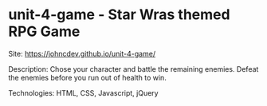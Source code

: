 # unit-4-game - Star Wras themed RPG Game

Site: https://johncdev.github.io/unit-4-game/

Description:
Chose your character and battle the remaining enemies. Defeat the enemies before you run out of health to win.

Technologies:
HTML, CSS, Javascript, jQuery
